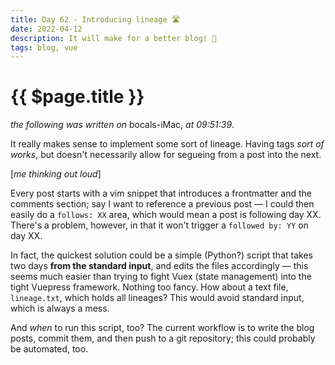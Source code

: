 ```yaml
---
title: Day 62 - Introducing lineage 🛣
date: 2022-04-12
description: It will make for a better blog! 🥳
tags: blog, vue
---
```

# {{ $page.title }}

*the following was written on* bocals-iMac, *at 09:51:39*.

It really makes sense to implement some sort of lineage. Having tags *sort of works*, but doesn't necessarily allow for segueing from a post into the next. 

[*me thinking out loud*]

Every post starts with a vim snippet that introduces a frontmatter and the comments section; say I want to reference a previous post — I could then easily do a `follows: XX` area, which would mean a post is following day XX. There's a problem, however, in that it won't trigger a `followed by: YY` on day XX.

In fact, the quickest solution could be a simple (Python?) script that takes two days **from the standard input**, and edits the files accordingly — this seems much easier than trying to fight Vuex (state management) into the tight Vuepress framework. Nothing too fancy. How about a text file, `lineage.txt`, which holds all lineages? This would avoid standard input, which is always a mess.

And *when* to run this script, too? The current workflow is to write the blog posts, commit them, and then push to a git repository; this could probably be automated, too.

<FetchComments :title=$frontmatter.title />
<PostComments :title=$frontmatter.title />
